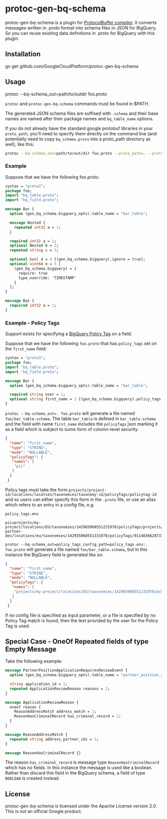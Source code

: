 # protoc-gen-bq-schema


protoc-gen-bq-schema is a plugin for [ProtocolBuffer compiler](https://github.com/google/protobuf).
It converts messages written in .proto format into schema files in JSON for BigQuery.
So you can reuse existing data definitions in .proto for BigQuery with this plugin.

## Installation
 go get github.com/GoogleCloudPlatform/protoc-gen-bq-schema

## Usage
 protoc --bq-schema\_out=path/to/outdir foo.proto

`protoc` and `protoc-gen-bq-schema` commands must be found in $PATH.

The generated JSON schema files are suffixed with `.schema` and their base names are named
after their package names and `bq_table_name` options.

If you do not already have the standard google protobuf libraries in your `proto_path`, you'll need to specify them directly on the command line (and potentially need to copy `bq_schema.proto` into a proto_path directory as well), like this:

```sh
protoc --bq-schema_out=path/to/out/dir foo.proto --proto_path=. --proto_path=<path_to_google_proto_folder>/src
```

### Example
Suppose that we have the following foo.proto.

```protobuf
syntax = "proto2";
package foo;
import "bq_table.proto";
import "bq_field.proto";

message Bar {
  option (gen_bq_schema.bigquery_opts).table_name = "bar_table";

  message Nested {
    repeated int32 a = 1;
  }

  required int32 a = 1;
  optional Nested b = 2;
  repeated string c = 3;

  optional bool d = 4 [(gen_bq_schema.bigquery).ignore = true];
  optional uint64 e = 5 [
    (gen_bq_schema.bigquery) = {
      require: true
      type_override: 'TIMESTAMP'
    }
  ];
}

message Baz {
  required int32 a = 1;
}
```

### Example - Policy Tags
Support exists for specifying a [BigQuery Policy Tag](https://cloud.google.com/bigquery/docs/column-level-security-intro) on a field.

Suppose that we have the following `foo.proto` that has `policy_tags` set on the `first_name` field:

```protobuf
syntax = "proto3";
package foo;
import "bq_table.proto";
import "bq_field.proto";

message Bar {
  option (gen_bq_schema.bigquery_opts).table_name = "bar_table";

  required string user = 1;
  optional string first_name = 2 [(gen_bq_schema.bigquery).policy_tags = "pii"];
}
```

`protoc --bq-schema_out=. foo.proto` will generate a file named `foo/bar_table.schema`. The table `bar_table` is defined in `bar_table.schema` and the field with name `first_name` includes the `policyTags` json marking it as a field which is subject to some form of column-level security.

```json
{
  "name": "first_name",
  "type": "STRING",
  "mode": "NULLABLE",
  "policyTags": {
   "names": [
    "pii"
   ]
  }
 }
```

Policy tags must take the form `projects/project-id/locations/location/taxonomies/taxonomy-id/policyTags/policytag-id` and so users can either specify this form in the `.proto` file, or use an alias which refers to an entry in a config file, e.g.

`policy_tags.env`
```dotenv
pii=projects/my-project/locations/EU/taxonomies/142965068551231978/policyTags/projects/uw-partner-dev/locations/eu/taxonomies/142935068551331978/policyTags/9114836628731764131
```

`protoc --bq-schema_out=policy_tags_config_path=policy_tags.env:. foo.proto` will generate a file named `foo/bar_table.schema`, but in this instance the BigQuery field is generated like so:

```json
{
  "name": "first_name",
  "type": "STRING",
  "mode": "NULLABLE",
  "policyTags": {
   "names": [
    "projects/my-project/locations/EU/taxonomies/142965068551231978/policyTags/projects/uw-partner-dev/locations/eu/taxonomies/142935068551331978/policyTags/9114836628731764131"
   ]
  }
 }
```

If no config file is specified as input parameter, or a file is specified by no Policy Tag match is found, then the text provided by the user for the Policy Tag is used.

## Special Case - OneOf Repeated fields of type Empty Message

Take the following example:

```proto
message PartnerPositionApplicationRequiresReviewEvent {
  option (gen_bq_schema.bigquery_opts).table_name = "partner_position_application_requires_review";

  string application_id = 1;
  repeated ApplicationReviewReason reasons = 2;
}

message ApplicationReviewReason {
  oneof reason {
    ReasonAddressMatch address_match = 1;
    ReasonHasCriminalRecord has_criminal_record = 2;
  }
}

message ReasonAddressMatch {
  repeated string address_partner_ids = 1;
}

message ReasonHasCriminalRecord {}
```

The reason `has_criminal_record` is message type `ReasonHasCriminalRecord` which has no fields. In this instance the message is used like a boolean. Rather than discard this field in the BigQuery schema, a field of type `BOOLEAN` is created instead.

## License

protoc-gen-bq-schema is licensed under the Apache License version 2.0.
This is not an official Google product.
